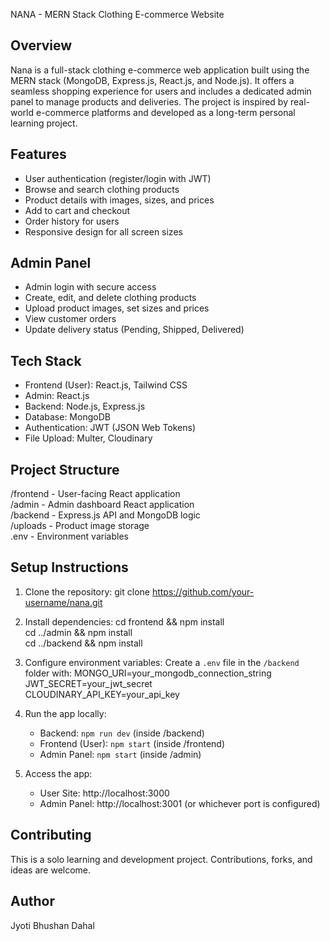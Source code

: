 NANA - MERN Stack Clothing E-commerce Website

Overview
--------
Nana is a full-stack clothing e-commerce web application built using the MERN stack (MongoDB, Express.js, React.js, and Node.js). It offers a seamless shopping experience for users and includes a dedicated admin panel to manage products and deliveries. The project is inspired by real-world e-commerce platforms and developed as a long-term personal learning project.

Features
--------
- User authentication (register/login with JWT)
- Browse and search clothing products
- Product details with images, sizes, and prices
- Add to cart and checkout 
- Order history for users
- Responsive design for all screen sizes

Admin Panel
-----------
- Admin login with secure access
- Create, edit, and delete clothing products
- Upload product images, set sizes and prices
- View customer orders
- Update delivery status (Pending, Shipped, Delivered)

Tech Stack
----------
- Frontend (User): React.js, Tailwind CSS
- Admin: React.js
- Backend: Node.js, Express.js
- Database: MongoDB
- Authentication: JWT (JSON Web Tokens)
- File Upload: Multer, Cloudinary 

Project Structure
-----------------
/frontend     - User-facing React application  
/admin        - Admin dashboard React application  
/backend      - Express.js API and MongoDB logic  
/uploads      - Product image storage  
.env          - Environment variables

Setup Instructions
------------------
1. Clone the repository:
   git clone https://github.com/your-username/nana.git

2. Install dependencies:
   cd frontend && npm install  
   cd ../admin && npm install  
   cd ../backend && npm install

3. Configure environment variables:
   Create a `.env` file in the `/backend` folder with:
   MONGO_URI=your_mongodb_connection_string  
   JWT_SECRET=your_jwt_secret  
   CLOUDINARY_API_KEY=your_api_key

5. Run the app locally:
   - Backend: `npm run dev` (inside /backend)
   - Frontend (User): `npm start` (inside /frontend)
   - Admin Panel: `npm start` (inside /admin)

6. Access the app:
   - User Site: http://localhost:3000  
   - Admin Panel: http://localhost:3001 (or whichever port is configured)

Contributing
------------
This is a solo learning and development project. Contributions, forks, and ideas are welcome.


Author
------
Jyoti Bhushan Dahal
